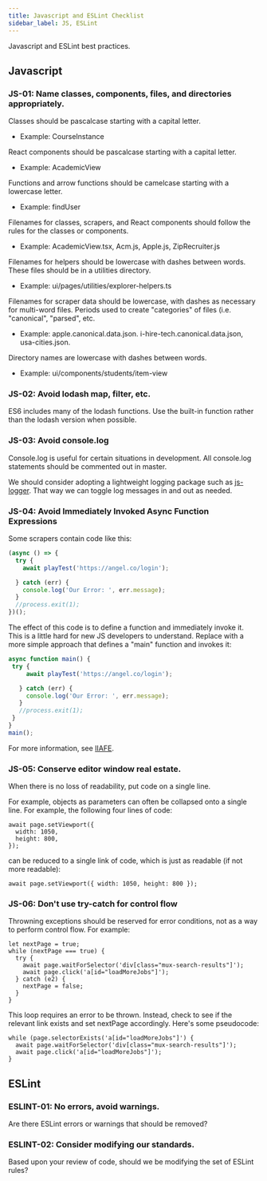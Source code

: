 ```yaml
---
title: Javascript and ESLint Checklist
sidebar_label: JS, ESLint
---
```


Javascript and ESLint best practices.

## Javascript

### JS-01: Name classes, components, files, and directories appropriately.

Classes should be pascalcase starting with a capital letter.
  * Example: CourseInstance

React components should be pascalcase starting with a capital letter.
  * Example: AcademicView

Functions and arrow functions should be camelcase starting with a lowercase letter.
  * Example: findUser

Filenames for classes, scrapers, and React components should follow the rules for the classes or components.
  * Example: AcademicView.tsx, Acm.js, Apple.js, ZipRecruiter.js

Filenames for helpers should be lowercase with dashes between words. These files should be in a utilities directory.
  * Example: ui/pages/utilities/explorer-helpers.ts

Filenames for scraper data should be lowercase, with dashes as necessary for multi-word files.  Periods used to create "categories" of files (i.e. "canonical", "parsed", etc.
  * Example: apple.canonical.data.json. i-hire-tech.canonical.data.json, usa-cities.json.

Directory names are lowercase with dashes between words.
  * Example: ui/components/students/item-view

### JS-02: Avoid lodash map, filter, etc.

ES6 includes many of the lodash functions. Use the built-in function rather than the lodash version when possible.

### JS-03: Avoid console.log

Console.log is useful for certain situations in development. All console.log statements should be commented out in master.

We should consider adopting a lightweight logging package such as [js-logger](https://www.npmjs.com/package/js-logger). That way we can toggle log messages in and out as needed.

### JS-04: Avoid Immediately Invoked Async Function Expressions

Some scrapers contain code like this:

```js
(async () => {
  try {
    await playTest('https://angel.co/login');

  } catch (err) {
    console.log('Our Error: ', err.message);
  }
  //process.exit(1);
})();
```

The effect of this code is to define a function and immediately invoke it.  This is a little hard for new JS developers to understand. Replace with a more simple approach that defines a "main" function and invokes it:

```js
async function main() {
 try {
     await playTest('https://angel.co/login');

   } catch (err) {
     console.log('Our Error: ', err.message);
   }
   //process.exit(1);
 }
}
main();
```

For more information, see [IIAFE](https://2ality.com/2016/10/async-function-tips.html#immediately-invoked-async-function-expressions).

### JS-05: Conserve editor window real estate.

When there is no loss of readability, put code on a single line.

For example, objects as parameters can often be collapsed onto a single line. For example, the following four lines of code:

```
await page.setViewport({
  width: 1050,
  height: 800,
});
```

can be reduced to a single link of code, which is just as readable (if not more readable):

```
await page.setViewport({ width: 1050, height: 800 });
```

### JS-06: Don't use try-catch for control flow

Throwning exceptions should be reserved for error conditions, not as a way to perform control flow. For example:

```
let nextPage = true;
while (nextPage === true) {
  try {
    await page.waitForSelector('div[class="mux-search-results"]');
    await page.click('a[id="loadMoreJobs"]');
  } catch (e2) {
    nextPage = false;
  }
}
```

This loop requires an error to be thrown.  Instead, check to see if the relevant link exists and set nextPage accordingly. Here's some pseudocode:

```
while (page.selectorExists('a[id="loadMoreJobs"]') {
  await page.waitForSelector('div[class="mux-search-results"]');
  await page.click('a[id="loadMoreJobs"]');
}
```

## ESLint

### ESLINT-01: No errors, avoid warnings.

Are there ESLint errors or warnings that should be removed?

### ESLINT-02: Consider modifying our standards.

Based upon your review of code, should we be modifying the set of ESLint rules?


